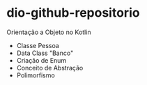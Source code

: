 # dio-github-repositorio
Orientação a Objeto no Kotlin

- Classe Pessoa
- Data Class "Banco"
- Criação de Enum
- Conceito de Abstração
- Polimorfismo